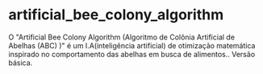 # artificial_bee_colony_algorithm
O "Artificial Bee Colony Algorithm (Algoritmo de Colônia Artificial de Abelhas (ABC) )" é um I.A(inteligência artificial) de otimização matemática inspirado no comportamento das abelhas em busca de alimentos.. Versão básica. 
